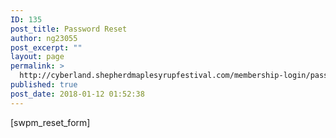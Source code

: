 ```yaml
---
ID: 135
post_title: Password Reset
author: ng23055
post_excerpt: ""
layout: page
permalink: >
  http://cyberland.shepherdmaplesyrupfestival.com/membership-login/password-reset
published: true
post_date: 2018-01-12 01:52:38
---
```

[swpm_reset_form]